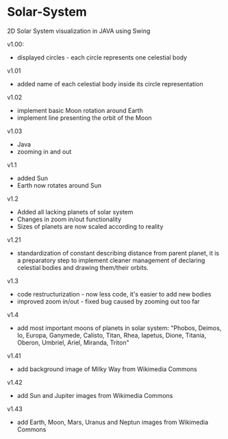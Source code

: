 # Solar-System
2D Solar System visualization in JAVA using Swing

v1.00:

- displayed circles - each circle represents one celestial body

v1.01

- added name of each celestial body inside its circle representation

v1.02
- implement basic Moon rotation around Earth
- implement line presenting the orbit of the Moon

v1.03
- Java
- zooming in and out

v1.1
- added Sun
- Earth now rotates around Sun

v1.2
- Added all lacking planets of solar system
- Changes in zoom in/out functionality
- Sizes of planets are now scaled according to reality

v1.21
- standardization of constant describing distance from parent planet,
it is a preparatory step to implement cleaner management of declaring
celestial bodies and drawing them/their orbits.

v1.3
- code restructurization - now less code, it's easier to add new bodies
- improved zoom in/out - fixed bug caused by zooming out too far

v1.4
- add most important moons of planets in solar system: "Phobos, Deimos, Io, Europa, Ganymede, Calisto, Titan, Rhea, Iapetus, Dione, Titania, Oberon, Umbriel, Ariel, Miranda, Triton"

v1.41
- add background image of Milky Way from Wikimedia Commons

v1.42
- add Sun and Jupiter images from Wikimedia Commons

v1.43
- add Earth, Moon, Mars, Uranus and Neptun images from Wikimedia Commons
